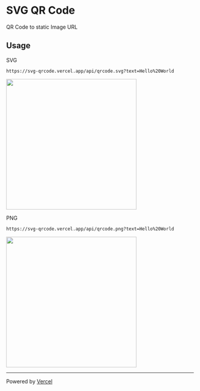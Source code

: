 # SVG QR Code

QR Code to static Image URL

## Usage

SVG

```
https://svg-qrcode.vercel.app/api/qrcode.svg?text=Hello%20World
```

<img src="https://svg-qrcode.vercel.app/api/qrcode.svg?text=Hello%20World" width=350>

PNG

```
https://svg-qrcode.vercel.app/api/qrcode.png?text=Hello%20World
```


<img src="https://svg-qrcode.vercel.app/api/qrcode.png?text=Hello%20World" width=350>

---

Powered by [Vercel](https://vercel.com)
